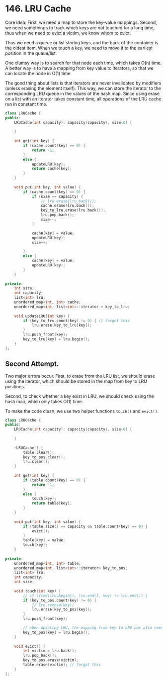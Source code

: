 # 146. LRU Cache

Core idea: First, we need a map to store the key-value mappings. Second, we need somethings to track which keys are not touched for a long time, thus when we need to evict a victim, we know whom to evict. 

Thus we need a queue or list storing keys, and the back of the container is the oldest item. When we touch a key, we need to move it to the earliest position in the queue/list. 

One clumsy way is to search for that node each time, which takes O(n) time. A better way is to have a mapping from key value to iterators, so that we can locate the node in O(1) time.

The good thing about lists is that iterators are never invalidated by modifiers (unless erasing the element itself). This way, we can store the iterator to the corresponding LRU queue in the values of the hash map. Since using erase on a list with an iterator takes constant time, all operations of the LRU cache run in constant time.

```c++
class LRUCache {
public:
    LRUCache(int capacity): capacity(capacity), size(0) {
        
    }
    
    int get(int key) {
        if (cache.count(key) == 0) {
            return -1;
        }
        else {
            updateLRU(key);
            return cache[key];
        }
    }
    
    void put(int key, int value) {
        if (cache.count(key) == 0) {
            if (size == capacity) {
                // lru.erase(lru.back()); 
                cache.erase(lru.back());
                key_to_lru.erase(lru.back());
                lru.pop_back(); 
                size--;
            }

            cache[key] = value;
            updateLRU(key);
            size++;

        }
        else {
            cache[key] = value;
            updateLRU(key);            
        }
    }
    
private:
    int size;
    int capacity;
    list<int> lru;
    unordered_map<int, int> cache;
    unordered_map<int, list<int>::iterator > key_to_lru;
    
    void updateLRU(int key) {
        if (key_to_lru.count(key) != 0) { // forgot this
            lru.erase(key_to_lru[key]);        
        }
        lru.push_front(key);
        key_to_lru[key] = lru.begin();
    }
};
```

## Second Attempt. 

Two major errors occur. First, to erase from the LRU list, we should erase using the iterator, which should be stored in the map from key to LRU positions.

Second, to check whether a key exist in LRU, we should check using the hash map, which only takes O(1) time.

To make the code clean, we use two helper functions `touch()` and `evict()`.

```c++
class LRUCache {
public:
    LRUCache(int capacity): capacity(capacity), size(0) {
        
    }
    
    ~LRUCache() {
        table.clear();
        key_to_pos.clear();
        lru.clear();
    }
    
    int get(int key) {
        if (table.count(key) == 0) {
            return -1;
        }
        else {
            touch(key);
            return table[key];
        }
    }
    
    void put(int key, int value) {
        if (table.size() == capacity && table.count(key) == 0) {
            evict();
        }
        table[key] = value;
        touch(key);        
    }
    
private:
    unordered_map<int, int> table;
    unordered_map<int, list<int>::iterator> key_to_pos;
    list<int> lru;
    int capacity;
    int size;
    
    void touch(int key) {
        // if (find(lru.begin(), lru.end(), key) != lru.end()) {
        if (key_to_pos.count(key) != 0) {
            // lru.remove(key);
            lru.erase(key_to_pos[key]);
        }
        lru.push_front(key);

        // when updating LRU, the mapping from key to LRU pos also needs updating
        key_to_pos[key] = lru.begin();
    }
    
    void evict() {
        int victim = lru.back();
        lru.pop_back();
        key_to_pos.erase(victim);
        table.erase(victim); // forgot this
    }
};
```